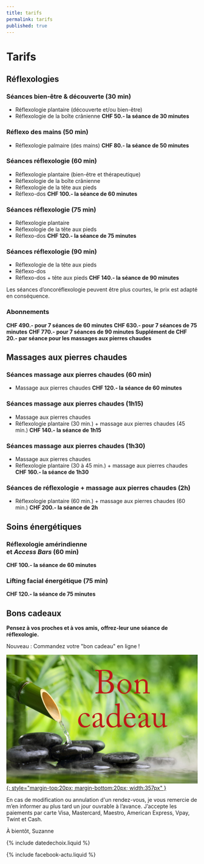 ```yaml
---
title: tarifs
permalink: tarifs
published: true
---
```


# Tarifs

## Réflexologies

### Séances bien-être & découverte (30 min)
- Réflexologie plantaire (découverte et/ou bien-être)
- Réflexologie de la boîte crânienne
**CHF 50.- la séance de 30 minutes**

### Réflexo des mains (50 min)
- Réflexologie palmaire (des mains)
**CHF 80.- la séance de 50 minutes**

### Séances réflexologie (60 min)
- Réflexologie plantaire (bien-être et thérapeutique)
- Réflexologie de la boîte crânienne
- Réflexologie de la tête aux pieds
- Réflexo-dos
**CHF 100.- la séance de 60 minutes**

### Séances réflexologie (75 min)
- Réflexologie plantaire
- Réflexologie de la tête aux pieds
- Réflexo-dos
**CHF 120.- la séance de 75 minutes**

### Séances réflexologie (90 min)
- Réflexologie de la tête aux pieds
- Réflexo-dos
- Réflexo-dos + tête aux pieds
**CHF 140.- la séance de 90 minutes**

Les séances d’oncoréflexologie peuvent être plus courtes,
le prix est adapté en conséquence.

### Abonnements 

**CHF 490.- pour 7 séances de 60 minutes**
**CHF 630.- pour 7 séances de 75 minutes**
**CHF 770.- pour 7 séances de 90 minutes**
**Supplément de CHF 20.- par séance pour les massages aux pierres chaudes**

## Massages aux pierres chaudes

### Séances massage aux pierres chaudes (60 min)
- Massage aux pierres chaudes
**CHF 120.- la séance de 60 minutes**

### Séances massage aux pierres chaudes (1h15)
- Massage aux pierres chaudes
- Réflexologie plantaire (30 min.) + massage aux pierres chaudes (45 min.)
**CHF 140.- la séance de 1h15**

### Séances massage aux pierres chaudes (1h30)
- Massage aux pierres chaudes
- Réflexologie plantaire (30 à 45 min.) + massage aux pierres chaudes
**CHF 160.- la séance de 1h30**

### Séances de réflexologie + massage aux pierres chaudes (2h)
- Réflexologie plantaire (60 min.) + massage aux pierres chaudes (60 min.)
**CHF 200.- la séance de 2h**


## Soins énergétiques

### Réflexologie amérindienne<br/>et *Access Bars* (60 min)
**CHF 100.- la séance de 60 minutes**

### Lifting facial énergétique (75 min)
**CHF 120.- la séance de 75 minutes**

## Bons cadeaux

**Pensez à vos proches et à vos amis,**
**offrez-leur une séance de réflexologie.**

Nouveau : Commandez votre "bon cadeau" en ligne !


[![Bons-cadeaux](./images/bon-cadeau.jpg){: style="margin-top:20px; margin-bottom:20px; width:357px" }](./bons-cadeaux)

En cas de modification ou annulation d'un rendez-vous, je vous remercie de m’en informer au plus tard un jour ouvrable à l’avance. J’accepte les paiements par carte Visa, Mastercard, Maestro, American Express, Vpay, Twint et Cash.

À bientôt, Suzanne

{% include datedechoix.liquid %}

{% include facebook-actu.liquid %}
